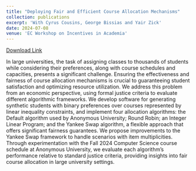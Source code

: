 ```yaml
---
title: "Deploying Fair and Efficient Course Allocation Mechanisms"
collection: publications
excerpt: 'With Cyrus Cousins, George Bissias and Yair Zick'
date: 2024-07-08
venue: 'EC Workshop on Incentives in Academia'
---
```

[Download Link](https://cheerstopaula.github.io/files/EfficientCourseAllocation.pdf)


In large universities, the task of assigning classes to thousands of students while considering their preferences, along with course schedules and capacities, presents a significant challenge. Ensuring the effectiveness and fairness of course allocation mechanisms is crucial to guaranteeing student satisfaction and optimizing resource utilization. We address this problem from an economic perspective, using formal justice criteria to evaluate different algorithmic frameworks. We develop software for generating synthetic students with binary preferences over courses represented by linear inequality constraints, and implement four allocation algorithms: the Default algorithm used by Anonymous University; Round Robin; an Integer Linear Program; and the Yankee Swap algorithm, a flexible approach that offers significant fairness guarantees. We propose improvements to the Yankee Swap framework to handle scenarios with item multiplicities. Through experimentation with the Fall 2024 Computer Science course schedule at Anonymous University, we evaluate each algorithm’s performance relative to standard justice criteria, providing insights into fair course allocation in large university settings.
